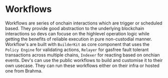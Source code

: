 # Workflows
Workflows are series of onchain interactions which are trigger or scheduled based. They provide good abstraction to the underlying blockchain interactions so devs can focuse on the highlevel operation logic while getting the benefits of reliable execution in pure non-custodial manner. Workflow's are built with `BuilderKit` as core component that uses the `Policy Engine` for validating actions, `Relayer` for gasfree fault tolerant transactions across multiple chains, `Indexer` for reacting based on onchian events. Dev's can use the public workflows to build and customise it to their own usecase. They can run these workflows either on their infra or hosted one from Brahma. 